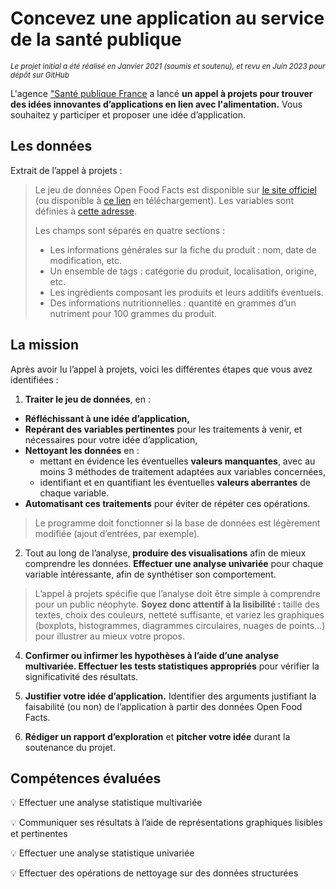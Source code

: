 # Concevez une application au service de la santé publique

<sub>*Le projet initial a été réalisé en Janvier 2021 (soumis et soutenu), et revu en Juin 2023 pour dépôt sur GitHub*</sub>

L'agence ["Santé publique France](http://www.santepubliquefrance.fr/) a lancé **un appel à projets pour trouver des idées innovantes d’applications en lien avec l'alimentation.** Vous souhaitez y participer et proposer une idée d’application.

## Les données

Extrait de l’appel à projets :
> Le jeu de données Open Food Facts est disponible sur [le site officiel](https://world.openfoodfacts.org/) (ou disponible à [ce lien](https://s3-eu-west-1.amazonaws.com/static.oc-static.com/prod/courses/files/parcours-data-scientist/P2/fr.openfoodfacts.org.products.csv.zip) en téléchargement). Les variables sont définies à [cette adresse](https://world.openfoodfacts.org/data/data-fields.txt).
> 
> Les champs sont séparés en quatre sections :
> - Les informations générales sur la fiche du produit : nom, date de modification, etc.
> - Un ensemble de tags : catégorie du produit, localisation, origine, etc.
> - Les ingrédients composant les produits et leurs additifs éventuels.
> - Des informations nutritionnelles : quantité en grammes d’un nutriment pour 100 grammes du produit.

## La mission

Après avoir lu l’appel à projets, voici les différentes étapes que vous avez identifiées :
1) **Traiter le jeu de données**, en :
  - **Réfléchissant à une idée d’application,**
  - **Repérant des variables pertinentes** pour les traitements à venir, et nécessaires pour votre idée d’application,
  - **Nettoyant les données** en :
    - mettant en évidence les éventuelles **valeurs manquantes**, avec au moins 3 méthodes de traitement adaptées aux variables concernées,
    - identifiant et en quantifiant les éventuelles **valeurs aberrantes** de chaque variable.
  - **Automatisant ces traitements** pour éviter de répéter ces opérations.

> Le programme doit fonctionner si la base de données est légèrement modifiée (ajout d’entrées, par exemple).

2) Tout au long de l’analyse, **produire des visualisations** afin de mieux comprendre les données. **Effectuer une analyse univariée** pour chaque variable intéressante, afin de synthétiser son comportement.

> L’appel à projets spécifie que l’analyse doit être simple à comprendre pour un public néophyte. **Soyez donc attentif à la lisibilité :** taille des textes, choix des couleurs, netteté suffisante, et variez les graphiques (boxplots, histogrammes, diagrammes circulaires, nuages de points…) pour illustrer au mieux votre propos.

4) **Confirmer ou infirmer les hypothèses à l’aide d’une analyse multivariée. Effectuer les tests statistiques appropriés** pour vérifier la significativité des résultats.

5) **Justifier votre idée d’application.** Identifier des arguments justifiant la faisabilité (ou non) de l’application à partir des données Open Food Facts.

6) **Rédiger un rapport d’exploration** et **pitcher votre idée** durant la soutenance du projet.

## Compétences évaluées

:bulb: Effectuer une analyse statistique multivariée

:bulb: Communiquer ses résultats à l’aide de représentations graphiques lisibles et pertinentes

:bulb: Effectuer une analyse statistique univariée

:bulb: Effectuer des opérations de nettoyage sur des données structurées
